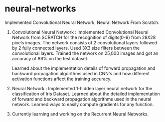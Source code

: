 # neural-networks
Implemented Convolutional Neural Network, Neural Network From Scratch.

1. Convolutional Neural Network : Implemented Convolutional Neural Network from SCRATCH for the recognition of digits(0-9) from 28X28 pixels images.  The network consists of 2 convolutional layers followed by 2 fully connected layers. Used 3X3 size filters between the convolutional layers. Trained the network on 25,000 images and got  an accuracy of 86% on the test dataset.

   Learned about  the implementation details of forward propagation and backward propagation algorithms used in CNN's and how different activation functions affect the training accuracy.

2. Neural Network : Implemented 1-hidden layer neural network for the classification of Iris Dataset. Learned about the detailed implementation of forward and backward propagation algorithms used in the neural network. Learned ways to easily compute gradients for any function.

3. Currently learning and working on the Recurrent Neural Networks. 


